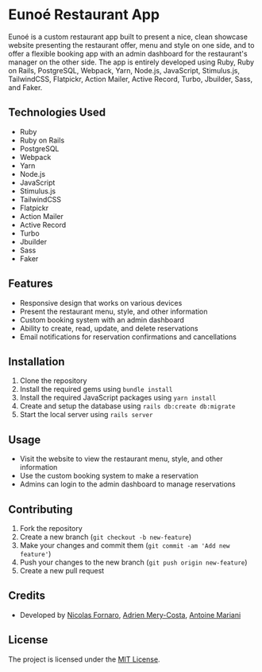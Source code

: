 # Eunoé Restaurant App

Eunoé is a custom restaurant app built to present a nice, clean showcase website presenting the restaurant offer, menu and style on one side, and 
to offer a flexible booking app with an admin dashboard for the restaurant's manager on the other side. The app is entirely developed using Ruby, Ruby on Rails, PostgreSQL, Webpack, Yarn, Node.js, JavaScript, Stimulus.js, TailwindCSS, Flatpickr, Action Mailer, Active Record, Turbo, Jbuilder, Sass, and Faker.

## Technologies Used

- Ruby
- Ruby on Rails
- PostgreSQL
- Webpack
- Yarn
- Node.js
- JavaScript
- Stimulus.js
- TailwindCSS
- Flatpickr
- Action Mailer
- Active Record
- Turbo
- Jbuilder
- Sass
- Faker

## Features

- Responsive design that works on various devices
- Present the restaurant menu, style, and other information
- Custom booking system with an admin dashboard
- Ability to create, read, update, and delete reservations
- Email notifications for reservation confirmations and cancellations

## Installation

1. Clone the repository
2. Install the required gems using `bundle install`
3. Install the required JavaScript packages using `yarn install`
4. Create and setup the database using `rails db:create db:migrate`
5. Start the local server using `rails server`

## Usage

- Visit the website to view the restaurant menu, style, and other information
- Use the custom booking system to make a reservation
- Admins can login to the admin dashboard to manage reservations

## Contributing

1. Fork the repository
2. Create a new branch (`git checkout -b new-feature`)
3. Make your changes and commit them (`git commit -am 'Add new feature'`)
4. Push your changes to the new branch (`git push origin new-feature`)
5. Create a new pull request

## Credits

- Developed by [Nicolas Fornaro](https://github.com/n-fornaro), [Adrien Mery-Costa](https://github.com/Ameco-dev), [Antoine Mariani](https://github.com/antoinemariani)

## License

The project is licensed under the [MIT License](https://opensource.org/licenses/MIT).
